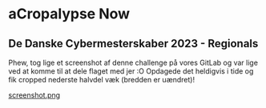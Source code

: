# aCropalypse Now

## De Danske Cybermesterskaber 2023 - Regionals

Phew, tog lige et screenshot af denne challenge på vores GitLab og var lige ved at komme til at dele flaget med jer :O Opdagede det heldigvis i tide og fik cropped nederste halvdel væk (bredden er uændret)!

[screenshot.png](screenshot.png)
